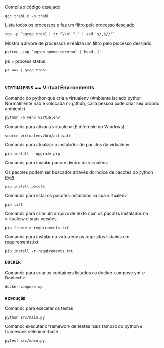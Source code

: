 Compila o código desejado
    
    gcc trab1.c -o trab1

Lista todos os processos e faz um filtro pelo processo desejado

    top -p `pgrep trab1 | tr "\\n" "," | sed 's/,$//'`

Mostra a árvore de processos e realiza um filtro pelo processo desejado

    pstree -snp `pgrep gnome-terminal | head -1`

ps = process status

    ps aux | grep trab1


#
#
#
#
#
#
#
#
#
##
#
##
#
#
#
#
#
#
#
##
#
#
#
#
#
#
#
##
#
#



### `VIRTUALENVS` == Virtual Environments

Comando do python que cria a virtualenv (Ambiente isolado python. Normalmente não é colocada no github, cada pessoa pode criar seu próprio ambiente)

    python -m venv virtualenv

Comando para ativar a virtualenv (É diferente no Windows)

    source virtualenv/bin/activate

Comando para atualizar o instalador de pacotes da virtualenv

    pip install --upgrade pip


Comando para instalar pacote dentro da virtualenv

Os pacotes podem ser buscados através do índice de pacotes do python [PyPI](https://pypi.org/)

    pip install pacote

Comando para listar os pacotes instalados na sua virtualenv

    pip list

Comando para criar um arquivo de texto com os pacotes instalados na virtualenv e suas versões

    pip freeze > requirements.txt

Comando para instalar na virtualenv os requisitos listados em requirements.txt

    pip install -r requirements.txt

### `DOCKER`

Comando para criar os containers listados no docker-compose.yml e Dockerfile

    docker-compose up

### `EXECUÇÃO`

Comando para executar os testes

    python src/main.py

Comando executar o framework de testes mais famoso do python e framework selenium-base

    pytest src/main.py





